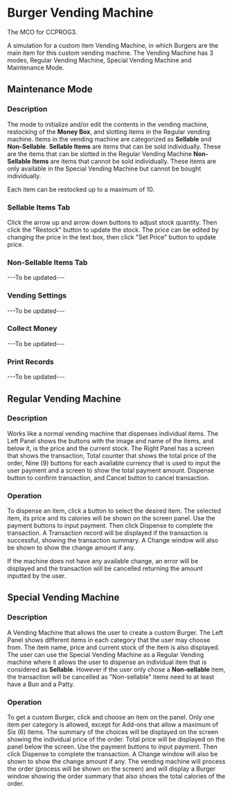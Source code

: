 # Burger Vending Machine

The MCO for CCPROG3. 

A simulation for a custom item Vending Machine, in which Burgers are the main item for this custom vending machine.
The Vending Machine has 3 modes, Regular Vending Machine, Special Vending Machine and Maintenance Mode.

## Maintenance Mode

### Description
The mode to initialize and/or edit the contents in the vending machine, restocking of the **Money Box**, and slotting items in the Regular vending machine.
Items in the vending machine are categorized as **Sellable** and **Non-Sellable**.
**Sellable Items** are items that can be sold individually. These are the items that can be slotted in the Regular Vending Machine
**Non-Sellable Items** are items that cannot be sold individually. These items are only available in the Special Vending Machine but cannot be bought individually. 

Each item can be restocked up to a maximum of 10.

### Sellable Items Tab
Click the arrow up and arrow down buttons to adjust stock quantity. Then click the "Restock" button to update the stock.
The price can be edited by changing the price in the text box, then click "Set Price" button to update price. 

### Non-Sellable Items Tab
---To be updated---

### Vending Settings
---To be updated---

### Collect Money
---To be updated---


### Print Records
---To be updated---




## Regular Vending Machine

### Description
Works like a normal vending machine that dispenses individual items.
The Left Panel shows the buttons with the image and name of the items, and below it, is the price and the current stock.
The Right Panel has a screen that shows the transaction, Total counter that shows the total price of the order, Nine (9) buttons for each available currency that is used to input the user payment and a screen to show the total payment amount. Dispense button to confirm transaction, and Cancel button to cancel transaction.

### Operation
To dispense an item, click a button to select the desired item. The selected item, its price and its calories will be shown on the screen panel. Use the payment buttons to input payment. Then click Dispense to complete the transaction. A Transaction record will be displayed if the transaction is successful, showing the transaction summary. A Change window will also be shown to show the change amount if any. 

If the machine does not have any available change, an error will be displayed and the transaction will be cancelled returning the amount inputted by the user.

## Special Vending Machine

### Description
A Vending Machine that allows the user to create a custom Burger.
The Left Panel shows different items in each category that the user may choose from. The item name, price and current stock of the item is also displayed. 
The user can use the Special Vending Machine as a Regular Vending machine where it allows the user to dispense an individual item that is considered as **Sellable**. However if the user only chose a **Non-sellable** item, the transaction will be cancelled as "Non-sellable" items need to at least have a Bun and a Patty.

### Operation
To get a custom Burger, click and choose an item on the panel. Only one item per category is allowed, except for Add-ons that allow a maximum of Six (6) items. The summary of the choices will be displayed on the screen showing the individual price of the order. Total price will be displayed on the panel below the screen. Use the payment buttons to input payment. Then click Dispense to complete the transaction.  A Change window will also be shown to show the change amount if any. The vending machine will process the order (process will be shown on the screen) and will display a Burger window showing the order summary that also shows the total calories of the order.
